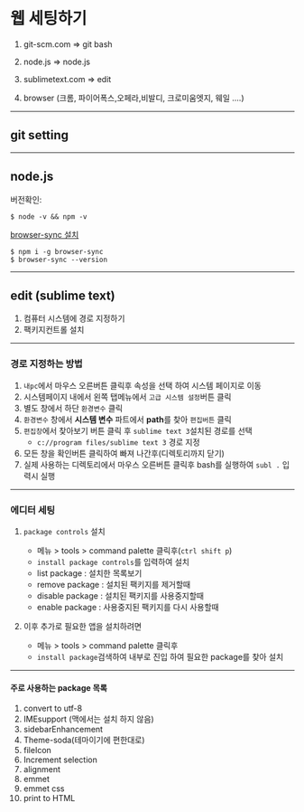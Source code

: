 # 웹 세팅하기

1. git-scm.com => git bash

2. node.js => node.js

3. sublimetext.com => edit

4. browser (크롬, 파이어폭스,오페라,비발디, 크로미움엣지, 웨일 ....)

---

## git setting

---

##  node.js

버전확인:

``` shell
$ node -v && npm -v
```

[browser-sync 설치](http://browsersync.io)

``` shell
$ npm i -g browser-sync
$ browser-sync --version
```

---

## edit (sublime text)

1. 컴퓨터 시스템에 경로 지정하기
2. 팩키지컨트롤 설치

---

### 경로 지정하는 방법

1. `내pc`에서 마우스 오른버튼 클릭후 속성을 선택 하여 시스템 페이지로 이동
2. 시스템페이지 내에서 왼쪽 탭메뉴에서 `고급 시스템 설정`버튼 클릭
3. 별도 창에서 하단 `환경변수` 클릭
4. `환경변수` 창에서 **시스템 변수** 파트에서 **path**를 찾아 `편집버튼` 클릭
5. `편집창`에서  찾아보기 버튼 클릭 후 `sublime text 3`설치된 경로를 선택
   - `c://program files/sublime text 3` 경로 지정
6. 모든 창을 확인버튼 클릭하여 빠져 나간후(디렉토리까지 닫기) 
7. 실제 사용하는 디렉토리에서 마우스 오른버튼 클릭후 bash를 실행하여 `subl .` 입력시 실행

---

### 에디터 세팅

1. `package controls` 설치
   
   -  메뉴 > tools > command palette 클릭후(`ctrl shift p`)
   -  `install package controls`를 입력하여 설치
   -  list package : 설치한 목록보기
   -  remove package : 설치된 팩키지를 제거할때
   -  disable package : 설치된 팩키지를 사용중지할때
   -  enable package : 사용중지된 팩키지를 다시 사용할때
   
   
   
2. 이후 추가로 필요한 앱을 설치하려면

   - 메뉴 > tools > command palette 클릭후
   - `install package`검색하여 내부로 진입 하여 필요한 package를 찾아 설치

---

#### 주로 사용하는 package 목록

1. convert to utf-8
2. IMEsupport (맥에서는 설치 하지 않음)
3. sidebarEnhancement
4. Theme-soda(테마이기에 편한대로)
5. fileIcon
6. Increment selection
7. alignment
8. emmet
9. emmet css
10. print to HTML

